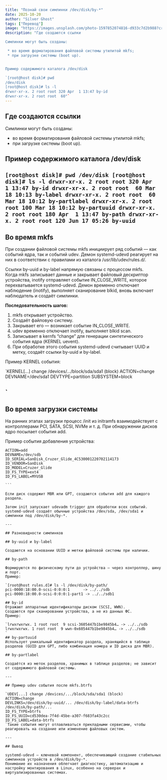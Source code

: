 ```yaml
---
title: "Познай свои симлинки /dev/disk/by-*"
date: 2025-10-20
author: "Silver Ghost"
tags: ["Перевод"]
image: "https://images.unsplash.com/photo-1597852074816-d933c7d2b988?crop&#x3D;entropy&amp;cs&#x3D;tinysrgb&amp;fit&#x3D;max&amp;fm&#x3D;jpg&amp;ixid&#x3D;M3wxMTc3M3wwfDF8c2VhcmNofDY5fHxkaXNrfGVufDB8fHx8MTc2MDk1OTEwMXww&amp;ixlib&#x3D;rb-4.1.0&amp;q&#x3D;80&amp;w&#x3D;2000"
description: "Где создаются ссылки﻿

Симлинки могут быть созданы:

 * во время форматирования файловой системы утилитой mkfs﻿;
 * при загрузке системы (boot up﻿).


Пример содержимого каталога /dev/disk﻿

`[root@host disk]# pwd
/dev/disk
[root@host disk]# ls -l
drwxr-xr-x. 2 root root 320 Apr  1 13:47 by-id
drwxr-xr-x. 2 root root  60"`
---
```


## Где создаются ссылки﻿

Симлинки могут быть созданы:

- во время форматирования файловой системы утилитой mkfs﻿;
- при загрузке системы (boot up﻿).

## Пример содержимого каталога /dev/disk﻿

`[root@host disk]# pwd
/dev/disk
[root@host disk]# ls -l
drwxr-xr-x. 2 root root 320 Apr  1 13:47 by-id
drwxr-xr-x. 2 root root  60 Mar 18 10:13 by-label
drwxr-xr-x. 2 root root  60 Mar 18 10:12 by-partlabel
drwxr-xr-x. 2 root root 100 Mar 18 10:12 by-partuuid
drwxr-xr-x. 2 root root 180 Apr  1 13:47 by-path
drwxr-xr-x. 2 root root 120 Jun 17 05:26 by-uuid`
---

## Во время mkfs﻿
При создании файловой системы mkfs﻿ инициирует ряд событий — как событий ядра, так и событий udev﻿. Демон systemd-udevd﻿ реагирует на них в соответствии с правилами из каталога /usr/lib/udev/rules.d/﻿.

Ссылки by-uuid﻿ и by-label﻿ напрямую связаны с процессом mkfs﻿.
Когда mkfs﻿ записывает данные и закрывает файловый дескриптор устройства, inotify﻿ отправляет событие IN_CLOSE_WRITE﻿, которое перехватывается systemd-udevd﻿.
Демон временно отключает наблюдение (inotify﻿), выполняет сканирование blkid﻿, вновь включает наблюдатель и создаёт симлинки.

**Последовательность шагов:**

1. mkfs﻿ открывает устройство.
1. Создаёт файловую систему.
1. Закрывает его — возникает событие IN_CLOSE_WRITE﻿.
1. udev﻿ временно отключает inotify﻿, выполняет blkid scan﻿.
1. Записывает в kernfs﻿ “change” для генерации синтетического события ядра (KERNEL uevent﻿).
1. При обработке этого события systemd-udevd﻿ считывает UUID﻿ и метку, создаёт ссылки by-uuid﻿ и by-label﻿.

Пример KERNEL﻿ события:

`KERNEL[...] change /devices/.../block/sda/sda1 (block)
ACTION=change
DEVNAME=/dev/sda1
DEVTYPE=partition
SUBSYSTEM=block

`
---

## Во время загрузки системы﻿
На ранних этапах загрузки процесс /init﻿ из initramfs﻿ взаимодействует с контроллерами PCI﻿, SATA﻿, SCSI﻿, NVMe﻿ и т. д.
При обнаружении дисков ядро посылает события add﻿.

Пример события добавления устройства:

````
ACTION=add
DEVNAME=/dev/sdb
ID_SERIAL=SanDisk_Cruzer_Glide_4C530001220702114173
ID_VENDOR=SanDisk
ID_MODEL=Cruzer_Glide
ID_FS_TYPE=ext4
ID_FS_LABEL=MYUSB

```

Если диск содержит MBR﻿ или GPT﻿, создаются события add﻿ для каждого раздела.

Затем init﻿ запускает udevadm trigger﻿ для обработки всех событий.
systemd-udevd﻿ создаёт обычные устройства /dev/sda﻿, /dev/sda1﻿ и симлинки под /dev/disk/by-*﻿.

---

## Разновидности симлинков﻿

## by-uuid﻿ и by-label﻿

Создаются на основании UUID﻿ и метки файловой системы при наличии.

## by-path﻿

Формируются по физическому пути до устройства — через контроллер, шину и порт.
Пример:

`[root@host rules.d]# ls -l /dev/disk/by-path/
pci-0000:18:00.0-scsi-0:0:0:1      -> ../../sdb
pci-0000:18:00.0-scsi-0:0:0:1-part1 -> ../../sdb1
`
## by-id﻿
Отражают аппаратные идентификаторы диском (SCSI, WWN).
Создаются при сканировании устройства, а не из данных ФС.
Пример:

`lrwxrwxrwx. 1 root root  9 scsi-3605447b1be9845b4… -> ../../sdb
lrwxrwxrwx. 1 root root  9 wwn-0x605447b1be9845b4… -> ../../sdb
`
## by-partuuid﻿
Использует уникальный идентификатор раздела, хранящийся в таблице разделов (GUID для GPT, либо комбинация номера и ID диска для MBR).

## by-partlabel﻿

Создаётся из меток разделов, хранимых в таблице разделов; не зависит от содержимого файловой системы.

---

## Пример udev события после mkfs.btrfs﻿

`UDEV[...] change /devices/.../block/sda/sda1 (block)
ACTION=change
DEVLINKS=/dev/disk/by-uuid/... /dev/disk/by-label/data-btrfs /dev/disk/by-path/...
ID_FS_TYPE=btrfs
ID_FS_UUID=cd530dea-7f4d-45be-a307-f683fa43c2cc
ID_FS_LABEL=data-btrfs
`Такие события могут отлавливаться прикладными сервисами, чтобы реагировать на создание или изменение файловых систем.

---

## Вывод﻿

systemd-udevd﻿ — ключевой компонент, обеспечивающий создание стабильных симлинков устройств в /dev/disk/by-*﻿.
Понимание их назначения облегчает диагностику, автоматизацию и настройку монтирования в Linux, особенно на серверах и виртуализированных системах.
